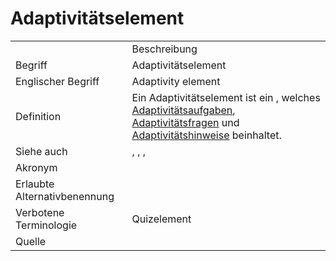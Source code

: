 # Adaptivitätselement

<link-summary rel="summary"/>
<card-summary rel="summary"/>
<web-summary rel="summary"/>


<table>
    <tr>
        <td></td>
        <td>Beschreibung</td>
    </tr>
    <tr>
        <td>Begriff</td>
        <td>Adaptivitätselement</td>
    </tr>
    <tr>
        <td>Englischer Begriff</td>
        <td>Adaptivity element</td>
    </tr>
    <tr>
        <td>Definition</td>
        <td id="summary" >Ein Adaptivitätselement ist ein <a href="Lernelement-GE.md"></a>, welches <a href="Adaptivitätsaufgabe-GE.md">Adaptivitätsaufgaben</a>, <a href="Adaptivitätsfrage-GE.md">Adaptivitätsfragen</a> und <a href="Adaptivitätshinweis-GE.md">Adaptivitätshinweise</a> beinhaltet. </td>
    </tr>  
    <tr>
        <td>Siehe auch</td>
        <td><a href="Lernelement-GE.md"></a>, <a href="Adaptivitätsaufgabe-GE.md"></a>, <a href="Adaptivitätsfrage-GE.md"></a>, <a href="Adaptivitätshinweis-GE.md"></a></td>
    </tr>
    <tr>
        <td>Akronym</td>
        <td></td>
    </tr>
   <tr>
        <td>Erlaubte Alternativbenennung</td>
        <td></td>
    </tr>
   <tr>
        <td>Verbotene Terminologie</td>
        <td>Quizelement</td>
    </tr>
   <tr>
        <td>Quelle</td>
        <td></td>
    </tr>
</table>
